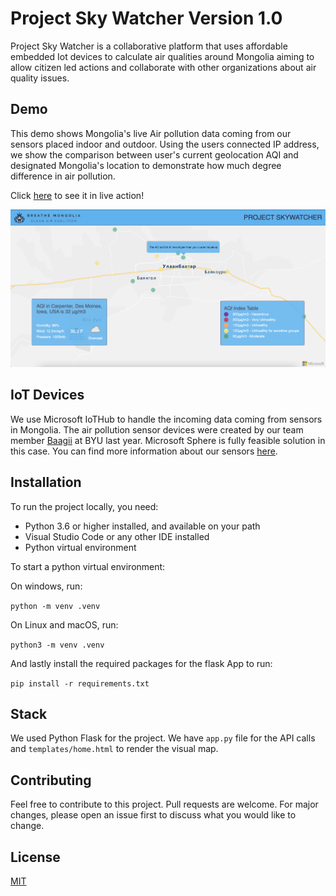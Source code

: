 # Project Sky Watcher Version 1.0 

Project Sky Watcher is a collaborative platform that uses affordable embedded Iot devices to calculate air qualities around Mongolia aiming to allow citizen led actions and collaborate with other organizations about air quality issues.

## Demo

This demo shows Mongolia's live Air pollution data coming from our sensors placed indoor and outdoor. Using the users connected IP address, we show the comparison between user's current geolocation AQI and designated Mongolia's location to demonstrate how much degree difference in air pollution. 

Click [here](https://skywatcher.azurewebsites.net/) to see it in live action!

![project-sky-watcher](assets/project-skywatcher.png)

## IoT Devices

We use Microsoft IoTHub to handle the incoming data coming from sensors in Mongolia. The air pollution sensor devices were created by our team member [Baagii](https://ieeexplore.ieee.org/author/37088549561) at BYU last year. Microsoft Sphere is fully feasible solution in this case. You can find more information about our sensors [here](https://ieeexplore.ieee.org/document/9249214/authors#authors).

## Installation

To run the project locally, you need:
 - Python 3.6 or higher installed, and available on your path
 - Visual Studio Code or any other IDE installed
 - Python virtual environment
 
 To start a python virtual environment:
 
 On windows, run: 
 
 ```python -m venv .venv```
 
 On Linux and macOS, run: 
 
 ```python3 -m venv .venv```
 
 And lastly install the required packages for the flask App to run:
 
 ```pip install -r requirements.txt```
 
 ## Stack
 
 We used Python Flask for the project. We have ```app.py``` file for the API calls and ```templates/home.html``` to render the visual map.


## Contributing
Feel free to contribute to this project. Pull requests are welcome. For major changes, please open an issue first to discuss what you would like to change.

## License
[MIT](https://choosealicense.com/licenses/mit/)
